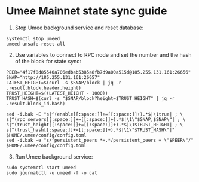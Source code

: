 # Umee Mainnet state sync guide

1. Stop Umee background service and reset database:
```
systemctl stop umeed
umeed unsafe-reset-all
```
2. Use variables to connect to RPC node and set the number and the hash of the block for state sync:
```
PEER="4f17f8d85540a706edbab5385a8fb7d9a00a515d@185.255.131.161:26656"
SNAP="http://185.255.131.161:26657"
LATEST_HEIGHT=$(curl -s $SNAP/block | jq -r .result.block.header.height)
TRUST_HEIGHT=$((LATEST_HEIGHT - 1000))
TRUST_HASH=$(curl -s "$SNAP/block?height=$TRUST_HEIGHT" | jq -r .result.block_id.hash)

sed -i.bak -E "s|^(enable[[:space:]]+=[[:space:]]+).*$|\1true| ; \
s|^(rpc_servers[[:space:]]+=[[:space:]]+).*$|\1\"$SNAP,$SNAP\"| ; \
s|^(trust_height[[:space:]]+=[[:space:]]+).*$|\1$TRUST_HEIGHT| ; \
s|^(trust_hash[[:space:]]+=[[:space:]]+).*$|\1\"$TRUST_HASH\"|" $HOME/.umee/config/config.toml
sed -i.bak -e "s/^persistent_peers *=.*/persistent_peers = \"$PEER\"/" $HOME/.umee/config/config.toml
```
3. Run Umee background service:
```
sudo systemctl start umeed
sudo journalctl -u umeed -f -o cat
```
